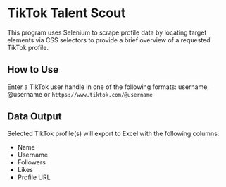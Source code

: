 # TikTok Talent Scout
This program uses Selenium to scrape profile data by locating target elements via CSS selectors to provide a brief overview of a requested TikTok profile.

## How to Use
Enter a TikTok user handle in one of the following formats:
username, @username or `https://www.tiktok.com/@username`

## Data Output
Selected TikTok profile(s) will export to Excel with the following columns:
- Name
- Username
- Followers
- Likes
- Profile URL
